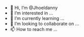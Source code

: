 - 👋 Hi, I’m @Jhoeldanny
- 👀 I’m interested in ...
- 🌱 I’m currently learning ...
- 💞️ I’m looking to collaborate on ...
- 📫 How to reach me ...

<!---
Jhoeldanny/Jhoeldanny is a ✨ special ✨ repository because its `README.md` (this file) appears on your GitHub profile.
You can click the Preview link to take a look at your changes.
--->
